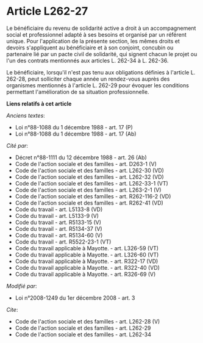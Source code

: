 # Article L262-27

Le bénéficiaire du revenu de solidarité active a droit à un accompagnement social et professionnel adapté à ses besoins et
organisé par un référent unique. Pour l'application de la présente section, les mêmes droits et devoirs s'appliquent au
bénéficiaire et à son conjoint, concubin ou partenaire lié par un pacte civil de solidarité, qui signent chacun le projet ou
l'un des contrats mentionnés aux articles L. 262-34 à L. 262-36. 

Le bénéficiaire, lorsqu'il n'est pas tenu aux obligations définies à l'article L. 262-28, peut solliciter chaque année un
rendez-vous auprès des organismes mentionnés à l'article L. 262-29 pour évoquer les conditions permettant l'amélioration de
sa situation professionnelle.

**Liens relatifs à cet article**

_Anciens textes_:

  - Loi n°88-1088 du 1 décembre 1988 - art. 17 (P)
  - Loi n°88-1088 du 1 décembre 1988 - art. 17 (Ab)

_Cité par_:

  - Décret n°88-1111 du 12 décembre 1988 - art. 26 (Ab)
  - Code de l'action sociale et des familles - art. D263-1 (V)
  - Code de l'action sociale et des familles - art. L262-30 (VD)
  - Code de l'action sociale et des familles - art. L262-32 (VD)
  - Code de l'action sociale et des familles - art. L262-33-1 (VT)
  - Code de l'action sociale et des familles - art. L263-2-1 (V)
  - Code de l'action sociale et des familles - art. R262-116-2 (VD)
  - Code de l'action sociale et des familles - art. R262-41 (VD)
  - Code du travail - art. L5133-8 (VD)
  - Code du travail - art. L5133-9 (V)
  - Code du travail - art. R5133-15 (V)
  - Code du travail - art. R5134-37 (V)
  - Code du travail - art. R5134-60 (V)
  - Code du travail - art. R5522-23-1 (VT)
  - Code du travail applicable à Mayotte. - art. L326-59 (VT)
  - Code du travail applicable à Mayotte. - art. L326-60 (VT)
  - Code du travail applicable à Mayotte. - art. R322-17 (VD)
  - Code du travail applicable à Mayotte. - art. R322-40 (VD)
  - Code du travail applicable à Mayotte. - art. R326-69 (V)

_Modifié par_:

  - Loi n°2008-1249 du 1er décembre 2008 - art. 3

_Cite_:

  - Code de l'action sociale et des familles - art. L262-28 (V)
  - Code de l'action sociale et des familles - art. L262-29
  - Code de l'action sociale et des familles - art. L262-34
